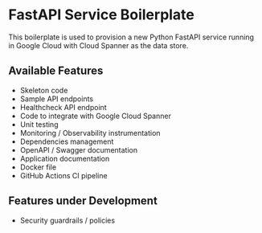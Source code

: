 # FastAPI Service Boilerplate

This boilerplate is used to provision a new Python FastAPI service running in Google Cloud with Cloud Spanner as the data store.

## Available Features
* Skeleton code
* Sample API endpoints
* Healthcheck API endpoint
* Code to integrate with Google Cloud Spanner
* Unit testing
* Monitoring / Observability instrumentation
* Dependencies management
* OpenAPI / Swagger documentation
* Application documentation
* Docker file
* GitHub Actions CI pipeline

## Features under Development
* Security guardrails / policies
